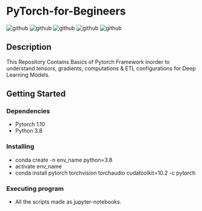 # PyTorch-for-Begineers 
![github](https://www.vectorlogo.zone/logos/pytorch/pytorch-icon.svg) ![github](https://www.vectorlogo.zone/logos/pytorch/pytorch-icon.svg)  ![github](https://www.vectorlogo.zone/logos/pytorch/pytorch-icon.svg) ![github](https://www.vectorlogo.zone/logos/pytorch/pytorch-icon.svg)  ![github](https://www.vectorlogo.zone/logos/pytorch/pytorch-icon.svg) 

## Description

This Repository Contains Basics of Pytorch Framework inorder to understand tensors, gradients, computations & ETL configurations for Deep Learning Models.

## Getting Started

### Dependencies

* Pytorch 1.10 
* Python 3.8

### Installing

* conda create -n env_name python=3.8
* activate env_name  
* conda install pytorch torchvision torchaudio cudatoolkit=10.2 -c pytorch

### Executing program

* All the scripts made as jupyter-notebooks.
